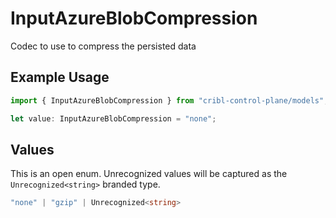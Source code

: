 # InputAzureBlobCompression

Codec to use to compress the persisted data

## Example Usage

```typescript
import { InputAzureBlobCompression } from "cribl-control-plane/models";

let value: InputAzureBlobCompression = "none";
```

## Values

This is an open enum. Unrecognized values will be captured as the `Unrecognized<string>` branded type.

```typescript
"none" | "gzip" | Unrecognized<string>
```
